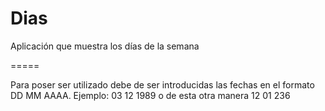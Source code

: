 Dias
====

Aplicación que muestra los días de la semana

=====

Para poser ser utilizado debe de ser introducidas las fechas en el formato DD MM AAAA.
Ejemplo:  03 12 1989 o de esta otra manera 12 01 236
